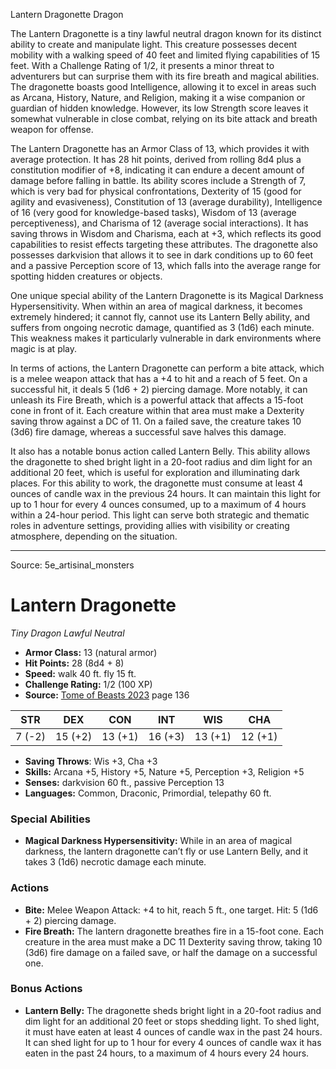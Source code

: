 <MonsterName/>Lantern Dragonette</MonsterName>
<CreatureType/>Dragon</CreatureType>

<summary>The Lantern Dragonette is a tiny lawful neutral dragon known for its distinct ability to create and manipulate light. This creature possesses decent mobility with a walking speed of 40 feet and limited flying capabilities of 15 feet. With a Challenge Rating of 1/2, it presents a minor threat to adventurers but can surprise them with its fire breath and magical abilities. The dragonette boasts good Intelligence, allowing it to excel in areas such as Arcana, History, Nature, and Religion, making it a wise companion or guardian of hidden knowledge. However, its low Strength score leaves it somewhat vulnerable in close combat, relying on its bite attack and breath weapon for offense.</summary>

<detail>

The Lantern Dragonette has an Armor Class of 13, which provides it with average protection. It has 28 hit points, derived from rolling 8d4 plus a constitution modifier of +8, indicating it can endure a decent amount of damage before falling in battle. Its ability scores include a Strength of 7, which is very bad for physical confrontations, Dexterity of 15 (good for agility and evasiveness), Constitution of 13 (average durability), Intelligence of 16 (very good for knowledge-based tasks), Wisdom of 13 (average perceptiveness), and Charisma of 12 (average social interactions). It has saving throws in Wisdom and Charisma, each at +3, which reflects its good capabilities to resist effects targeting these attributes. The dragonette also possesses darkvision that allows it to see in dark conditions up to 60 feet and a passive Perception score of 13, which falls into the average range for spotting hidden creatures or objects.

One unique special ability of the Lantern Dragonette is its Magical Darkness Hypersensitivity. When within an area of magical darkness, it becomes extremely hindered; it cannot fly, cannot use its Lantern Belly ability, and suffers from ongoing necrotic damage, quantified as 3 (1d6) each minute. This weakness makes it particularly vulnerable in dark environments where magic is at play.

In terms of actions, the Lantern Dragonette can perform a bite attack, which is a melee weapon attack that has a +4 to hit and a reach of 5 feet. On a successful hit, it deals 5 (1d6 + 2) piercing damage. More notably, it can unleash its Fire Breath, which is a powerful attack that affects a 15-foot cone in front of it. Each creature within that area must make a Dexterity saving throw against a DC of 11. On a failed save, the creature takes 10 (3d6) fire damage, whereas a successful save halves this damage.

It also has a notable bonus action called Lantern Belly. This ability allows the dragonette to shed bright light in a 20-foot radius and dim light for an additional 20 feet, which is useful for exploration and illuminating dark places. For this ability to work, the dragonette must consume at least 4 ounces of candle wax in the previous 24 hours. It can maintain this light for up to 1 hour for every 4 ounces consumed, up to a maximum of 4 hours within a 24-hour period. This light can serve both strategic and thematic roles in adventure settings, providing allies with visibility or creating atmosphere, depending on the situation.</detail>



---

Source: 5e_artisinal_monsters

# Lantern Dragonette

*Tiny* *Dragon* *Lawful Neutral*

- **Armor Class:** 13 (natural armor)
- **Hit Points:** 28 (8d4 + 8)
- **Speed:** walk 40 ft. fly 15 ft.
- **Challenge Rating:** 1/2 (100 XP)
- **Source:** [Tome of Beasts 2023](https://koboldpress.com/kpstore/product/tome-of-beasts-1-2023-edition/) page 136

| STR | DEX | CON | INT | WIS | CHA |
| --- | --- | --- | --- | --- | --- |
| 7 (-2) | 15 (+2) | 13 (+1) | 16 (+3) | 13 (+1) | 12 (+1) |

- **Saving Throws**: Wis +3, Cha +3
- **Skills:** Arcana +5, History +5, Nature +5, Perception +3, Religion +5
- **Senses:** darkvision 60 ft., passive Perception 13
- **Languages:** Common, Draconic, Primordial, telepathy 60 ft.

### Special Abilities

- **Magical Darkness Hypersensitivity:** While in an area of magical darkness, the lantern dragonette can’t fly or use Lantern Belly, and it takes 3 (1d6) necrotic damage each minute.

### Actions

- **Bite:** Melee Weapon Attack: +4 to hit, reach 5 ft., one target. Hit: 5 (1d6 + 2) piercing damage.
- **Fire Breath:** The lantern dragonette breathes fire in a 15-foot cone. Each creature in the area must make a DC 11 Dexterity saving throw, taking 10 (3d6) fire damage on a failed save, or half the damage on a successful one.

### Bonus Actions

- **Lantern Belly:** The dragonette sheds bright light in a 20-foot radius and dim light for an additional 20 feet or stops shedding light. To shed light, it must have eaten at least 4 ounces of candle wax in the past 24 hours. It can shed light for up to 1 hour for every 4 ounces of candle wax it has eaten in the past 24 hours, to a maximum of 4 hours every 24 hours.


